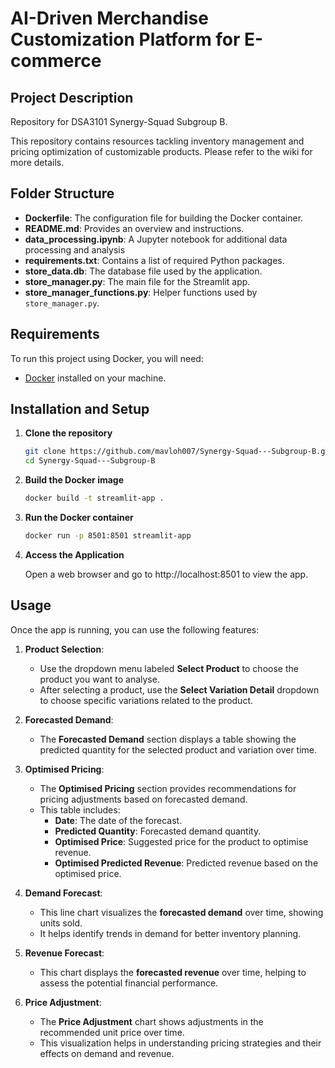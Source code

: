 # AI-Driven Merchandise Customization Platform for E-commerce

## Project Description
Repository for DSA3101 Synergy-Squad Subgroup B. 

This repository contains resources tackling inventory management and pricing optimization of customizable products. Please refer to the wiki for more details.

## Folder Structure

- **Dockerfile**: The configuration file for building the Docker container.
- **README.md**: Provides an overview and instructions.
- **data_processing.ipynb**: A Jupyter notebook for additional data processing and analysis
- **requirements.txt**: Contains a list of required Python packages.
- **store_data.db**: The database file used by the application.
- **store_manager.py**: The main file for the Streamlit app.
- **store_manager_functions.py**: Helper functions used by `store_manager.py`.

## Requirements

To run this project using Docker, you will need:
- [Docker](https://www.docker.com/products/docker-desktop) installed on your machine.

## Installation and Setup
1. **Clone the repository**
   ```sh
   git clone https://github.com/mavloh007/Synergy-Squad---Subgroup-B.git
   cd Synergy-Squad---Subgroup-B
   ```
2. **Build the Docker image**
   ```sh
   docker build -t streamlit-app .
   ```
3. **Run the Docker container**
   ```sh
   docker run -p 8501:8501 streamlit-app
   ```
4. **Access the Application**

   Open a web browser and go to http://localhost:8501 to view the app.

## Usage
Once the app is running, you can use the following features:

1. **Product Selection**:
   - Use the dropdown menu labeled **Select Product** to choose the product you want to analyse.
   - After selecting a product, use the **Select Variation Detail** dropdown to choose specific variations related to the product.

3. **Forecasted Demand**:
   - The **Forecasted Demand** section displays a table showing the predicted quantity for the selected product and variation over time.

4. **Optimised Pricing**:
   - The **Optimised Pricing** section provides recommendations for pricing adjustments based on forecasted demand.
   - This table includes:
     - **Date**: The date of the forecast.
     - **Predicted Quantity**: Forecasted demand quantity.
     - **Optimised Price**: Suggested price for the product to optimise revenue.
     - **Optimised Predicted Revenue**: Predicted revenue based on the optimised price.

5. **Demand Forecast**:
   - This line chart visualizes the **forecasted demand** over time, showing units sold.
   - It helps identify trends in demand for better inventory planning.

6. **Revenue Forecast**:
   - This chart displays the **forecasted revenue** over time, helping to assess the potential financial performance.

7. **Price Adjustment**:
   - The **Price Adjustment** chart shows adjustments in the recommended unit price over time.
   - This visualization helps in understanding pricing strategies and their effects on demand and revenue.

